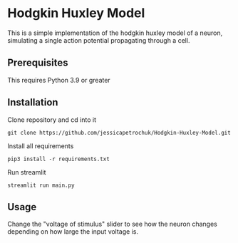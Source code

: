 # Hodgkin Huxley Model
This is a simple implementation of the hodgkin huxley model of a neuron, simulating a single action potential propagating through a cell. 

## Prerequisites
This requires Python 3.9 or greater

## Installation
Clone repository and cd into it 
```
git clone https://github.com/jessicapetrochuk/Hodgkin-Huxley-Model.git
```
Install all requirements
```
pip3 install -r requirements.txt
```
Run streamlit
```
streamlit run main.py
```
## Usage
Change the "voltage of stimulus" slider to see how the neuron changes depending on how large the input voltage is.
